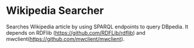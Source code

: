 Wikipedia Searcher
==================

Searches Wikipedia article by using SPARQL endpoints to query DBpedia.
It depends on RDFlib (https://github.com/RDFLib/rdflib) and mwclient(https://github.com/mwclient/mwclient).